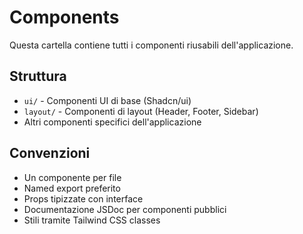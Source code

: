 # Components

Questa cartella contiene tutti i componenti riusabili dell'applicazione.

## Struttura

- `ui/` - Componenti UI di base (Shadcn/ui)
- `layout/` - Componenti di layout (Header, Footer, Sidebar)
- Altri componenti specifici dell'applicazione

## Convenzioni

- Un componente per file
- Named export preferito
- Props tipizzate con interface
- Documentazione JSDoc per componenti pubblici
- Stili tramite Tailwind CSS classes

